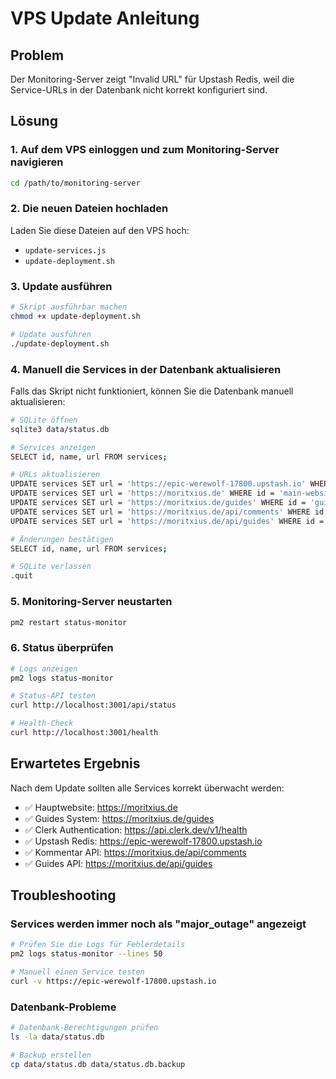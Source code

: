 # VPS Update Anleitung

## Problem
Der Monitoring-Server zeigt "Invalid URL" für Upstash Redis, weil die Service-URLs in der Datenbank nicht korrekt konfiguriert sind.

## Lösung

### 1. Auf dem VPS einloggen und zum Monitoring-Server navigieren
```bash
cd /path/to/monitoring-server
```

### 2. Die neuen Dateien hochladen
Laden Sie diese Dateien auf den VPS hoch:
- `update-services.js`
- `update-deployment.sh`

### 3. Update ausführen
```bash
# Skript ausführbar machen
chmod +x update-deployment.sh

# Update ausführen
./update-deployment.sh
```

### 4. Manuell die Services in der Datenbank aktualisieren
Falls das Skript nicht funktioniert, können Sie die Datenbank manuell aktualisieren:

```bash
# SQLite öffnen
sqlite3 data/status.db

# Services anzeigen
SELECT id, name, url FROM services;

# URLs aktualisieren
UPDATE services SET url = 'https://epic-werewolf-17800.upstash.io' WHERE id = 'upstash-redis';
UPDATE services SET url = 'https://moritxius.de' WHERE id = 'main-website';
UPDATE services SET url = 'https://moritxius.de/guides' WHERE id = 'guides-system';
UPDATE services SET url = 'https://moritxius.de/api/comments' WHERE id = 'comments-api';
UPDATE services SET url = 'https://moritxius.de/api/guides' WHERE id = 'guides-api';

# Änderungen bestätigen
SELECT id, name, url FROM services;

# SQLite verlassen
.quit
```

### 5. Monitoring-Server neustarten
```bash
pm2 restart status-monitor
```

### 6. Status überprüfen
```bash
# Logs anzeigen
pm2 logs status-monitor

# Status-API testen
curl http://localhost:3001/api/status

# Health-Check
curl http://localhost:3001/health
```

## Erwartetes Ergebnis
Nach dem Update sollten alle Services korrekt überwacht werden:
- ✅ Hauptwebsite: https://moritxius.de
- ✅ Guides System: https://moritxius.de/guides  
- ✅ Clerk Authentication: https://api.clerk.dev/v1/health
- ✅ Upstash Redis: https://epic-werewolf-17800.upstash.io
- ✅ Kommentar API: https://moritxius.de/api/comments
- ✅ Guides API: https://moritxius.de/api/guides

## Troubleshooting

### Services werden immer noch als "major_outage" angezeigt
```bash
# Prüfen Sie die Logs für Fehlerdetails
pm2 logs status-monitor --lines 50

# Manuell einen Service testen
curl -v https://epic-werewolf-17800.upstash.io
```

### Datenbank-Probleme
```bash
# Datenbank-Berechtigungen prüfen
ls -la data/status.db

# Backup erstellen
cp data/status.db data/status.db.backup
```